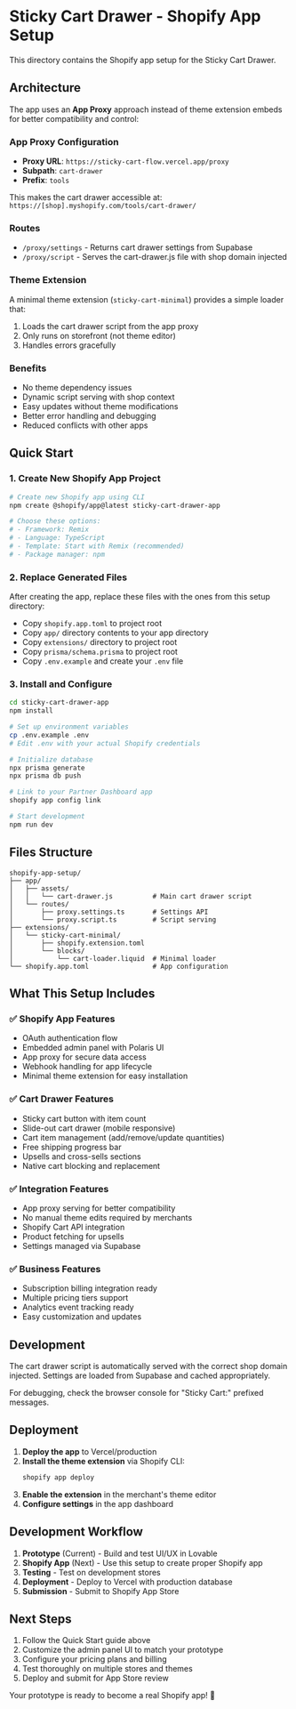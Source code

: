 # Sticky Cart Drawer - Shopify App Setup

This directory contains the Shopify app setup for the Sticky Cart Drawer.

## Architecture

The app uses an **App Proxy** approach instead of theme extension embeds for better compatibility and control:

### App Proxy Configuration
- **Proxy URL**: `https://sticky-cart-flow.vercel.app/proxy`
- **Subpath**: `cart-drawer` 
- **Prefix**: `tools`

This makes the cart drawer accessible at: `https://[shop].myshopify.com/tools/cart-drawer/`

### Routes
- `/proxy/settings` - Returns cart drawer settings from Supabase
- `/proxy/script` - Serves the cart-drawer.js file with shop domain injected

### Theme Extension
A minimal theme extension (`sticky-cart-minimal`) provides a simple loader that:
1. Loads the cart drawer script from the app proxy
2. Only runs on storefront (not theme editor)
3. Handles errors gracefully

### Benefits
- No theme dependency issues
- Dynamic script serving with shop context
- Easy updates without theme modifications
- Better error handling and debugging
- Reduced conflicts with other apps

## Quick Start

### 1. Create New Shopify App Project
```bash
# Create new Shopify app using CLI
npm create @shopify/app@latest sticky-cart-drawer-app

# Choose these options:
# - Framework: Remix
# - Language: TypeScript  
# - Template: Start with Remix (recommended)
# - Package manager: npm
```

### 2. Replace Generated Files
After creating the app, replace these files with the ones from this setup directory:

- Copy `shopify.app.toml` to project root
- Copy `app/` directory contents to your app directory
- Copy `extensions/` directory to project root
- Copy `prisma/schema.prisma` to project root
- Copy `.env.example` and create your `.env` file

### 3. Install and Configure

```bash
cd sticky-cart-drawer-app
npm install

# Set up environment variables
cp .env.example .env
# Edit .env with your actual Shopify credentials

# Initialize database
npx prisma generate
npx prisma db push

# Link to your Partner Dashboard app
shopify app config link

# Start development
npm run dev
```

## Files Structure

```
shopify-app-setup/
├── app/
│   ├── assets/
│   │   └── cart-drawer.js          # Main cart drawer script
│   └── routes/
│       ├── proxy.settings.ts       # Settings API
│       └── proxy.script.ts         # Script serving
├── extensions/
│   └── sticky-cart-minimal/
│       ├── shopify.extension.toml
│       └── blocks/
│           └── cart-loader.liquid  # Minimal loader
└── shopify.app.toml                # App configuration
```

## What This Setup Includes

### ✅ Shopify App Features
- OAuth authentication flow
- Embedded admin panel with Polaris UI  
- App proxy for secure data access
- Webhook handling for app lifecycle
- Minimal theme extension for easy installation

### ✅ Cart Drawer Features  
- Sticky cart button with item count
- Slide-out cart drawer (mobile responsive)
- Cart item management (add/remove/update quantities)
- Free shipping progress bar
- Upsells and cross-sells sections
- Native cart blocking and replacement

### ✅ Integration Features
- App proxy serving for better compatibility
- No manual theme edits required by merchants
- Shopify Cart API integration
- Product fetching for upsells
- Settings managed via Supabase

### ✅ Business Features
- Subscription billing integration ready
- Multiple pricing tiers support
- Analytics event tracking ready
- Easy customization and updates

## Development

The cart drawer script is automatically served with the correct shop domain injected. Settings are loaded from Supabase and cached appropriately.

For debugging, check the browser console for "Sticky Cart:" prefixed messages.

## Deployment

1. **Deploy the app** to Vercel/production
2. **Install the theme extension** via Shopify CLI:
   ```bash
   shopify app deploy
   ```
3. **Enable the extension** in the merchant's theme editor
4. **Configure settings** in the app dashboard

## Development Workflow

1. **Prototype** (Current) - Build and test UI/UX in Lovable
2. **Shopify App** (Next) - Use this setup to create proper Shopify app
3. **Testing** - Test on development stores
4. **Deployment** - Deploy to Vercel with production database
5. **Submission** - Submit to Shopify App Store

## Next Steps

1. Follow the Quick Start guide above
2. Customize the admin panel UI to match your prototype
3. Configure your pricing plans and billing
4. Test thoroughly on multiple stores and themes
5. Deploy and submit for App Store review

Your prototype is ready to become a real Shopify app! 🚀
